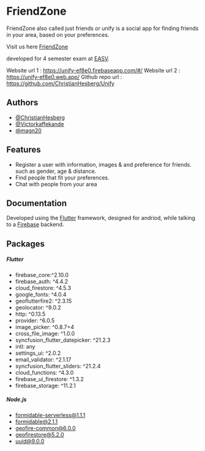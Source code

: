 
# FriendZone


FriendZone also called just friends or unify is a social app for finding friends in your area, based on your preferences.

Visit us here [FriendZone](https://unify-ef8e0.firebaseapp.com/#/)

developed for 4 semester exam at [EASV](https://www.easv.dk/en/).


Website url 1 : https://unify-ef8e0.firebaseapp.com/#/
Website url 2 : https://unify-ef8e0.web.app/
Github repo url : https://github.com/ChristianHesberg/Unify

## Authors

- [@ChristianHesberg](https://www.github.com/ChristianHesberg)
- [@Victorkaffekande](https://www.github.com/Victorkaffekande)
- [@magn20](https://www.github.com/magn20)


## Features

- Register a user with information, images & and preference for friends. such as gender, age & distance.
- Find people that fit your preferences.
- Chat with people from your area


## Documentation

Developed using the [Flutter](https://docs.flutter.dev/) framework, designed for andriod, while talking to a [Firebase](https://firebase.google.com/) backend.


## Packages

##### Flutter
  - firebase_core:^2.10.0
  - firebase_auth: ^4.4.2
  - cloud_firestore: ^4.5.3
  - google_fonts: ^4.0.4
  - geoflutterfire2: ^2.3.15
  - geolocator: ^9.0.2
  - http: ^0.13.5
  - provider: ^6.0.5
  - image_picker: ^0.8.7+4
  - cross_file_image: ^1.0.0
  - syncfusion_flutter_datepicker: ^21.2.3
  - intl: any
  - settings_ui: ^2.0.2
  - email_validator: ^2.1.17
  - syncfusion_flutter_sliders: ^21.2.4
  - cloud_functions: ^4.3.0
  - firebase_ui_firestore: ^1.3.2
  - firebase_storage: ^11.2.1

##### Node.js 
- formidable-serverless@1.1.1
- formidable@2.1.1
- geofire-common@6.0.0
- geofirestore@5.2.0
- uuid@9.0.0

